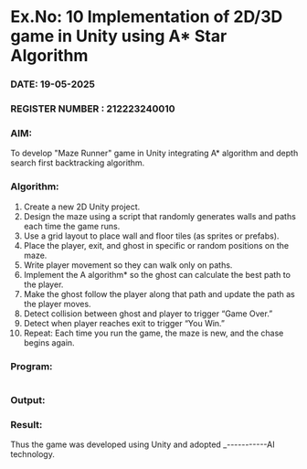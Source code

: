 # Ex.No: 10  Implementation of 2D/3D game in Unity using A* Star Algorithm
### DATE: 19-05-2025                                                                       
### REGISTER NUMBER : 212223240010
### AIM: 
To develop "Maze Runner" game in Unity integrating A* algorithm and depth search first backtracking algorithm. 
### Algorithm:
1. Create a new 2D Unity project.
2. Design the maze using a script that randomly generates walls and paths each time the game runs.
3. Use a grid layout to place wall and floor tiles (as sprites or prefabs).
4. Place the player, exit, and ghost in specific or random positions on the maze.
5. Write player movement so they can walk only on paths.
6. Implement the A algorithm* so the ghost can calculate the best path to the player.
7. Make the ghost follow the player along that path and update the path as the player moves.
8. Detect collision between ghost and player to trigger “Game Over.”
9. Detect when player reaches exit to trigger “You Win.”
10. Repeat: Each time you run the game, the maze is new, and the chase begins again.

### Program:
```
```
### Output:

### Result:
Thus the game was developed using Unity and adopted _-----------AI technology.

